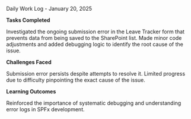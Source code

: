 Daily Work Log - January 20, 2025

**Tasks Completed**

Investigated the ongoing submission error in the Leave Tracker form that prevents data from being saved to the SharePoint list.
Made minor code adjustments and added debugging logic to identify the root cause of the issue.

**Challenges Faced**

Submission error persists despite attempts to resolve it. Limited progress due to difficulty pinpointing the exact cause of the issue.

**Learning Outcomes**

Reinforced the importance of systematic debugging and understanding error logs in SPFx development.
